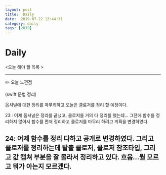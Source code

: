 ```yaml
---
layout: post
title:  Daily
date:  2019-07-22 12:44:31
category: daily
tags: [2019]
---
```


# Daily

<오늘 해야 할 목록 >

------

✏️ 오늘 느낀점

(swift 문법 정리)

옵셔널에 대한 정리를 마무리하고
오늘은 클로저를 정리 할 예정이다.

23 :  어제 옵셔널은 정리를 끝냈고, 클로저를 거의 다 정리를 했는데... 그전에 함수를 정리하지 않아서 함수를 먼저 정리하고 클로저를 마무리 하려고 계획을 변경하였다.

24: 어제 함수를 정리 다하고 공개로 변경하였다. 그리고 클로저를 정리하는데 탈출 클로저, 클로저 참조타입, 그리고 값 캡쳐 부분을 잘 몰라서 정리하고 있다. 흐음...뭘 모르고 뭐가 아는지 모르겠다.
------